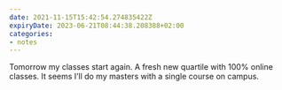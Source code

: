 ```yaml
---
date: 2021-11-15T15:42:54.274835422Z
expiryDate: 2023-06-21T08:44:38.208388+02:00
categories:
- notes
---
```


Tomorrow my classes start again. A fresh new quartile with 100% online classes. It seems I’ll do my masters with a single course on campus.
